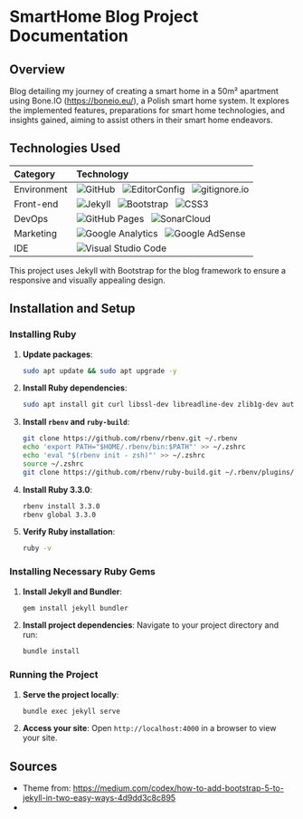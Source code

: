 # SmartHome Blog Project Documentation

## Overview

Blog detailing my journey of creating a smart home in a 50m² apartment using Bone.IO (https://boneio.eu/), a Polish smart home system. It explores the implemented features, preparations for smart home technologies, and insights gained, aiming to assist others in their smart home endeavors.


## Technologies Used

| Category      | Technology |
| :------------ | :--------- |
| Environment   | ![GitHub](https://img.shields.io/badge/-GitHub-181717?logo=github&logoColor=white) &nbsp; ![EditorConfig](https://img.shields.io/badge/-EditorConfig-FEFEFE?logo=editorconfig&logoColor=black) &nbsp; ![gitignore.io](https://img.shields.io/badge/-gitignore.io-204ECF?logo=gitignoredotio&logoColor=white) |
| Front-end     | ![Jekyll](https://img.shields.io/badge/-Jekyll-CC0000?logo=bootstrap&logoColor=white) &nbsp; ![Bootstrap](https://img.shields.io/badge/-Bootstrap-563D7C?logo=bootstrap&logoColor=white) &nbsp; ![CSS3](https://img.shields.io/badge/-CSS3-1572B6?logo=css3&logoColor=white) |
| DevOps        | ![GitHub Pages](https://img.shields.io/badge/-GitHubPages-222222?logo=githubpages&logoColor=white) &nbsp; ![SonarCloud](https://img.shields.io/badge/-SonarCloud-F3702A?logo=sonarcloud&logoColor=white) |
| Marketing     | ![Google Analytics](https://img.shields.io/badge/-GoogleAnalytics-4285F4?logo=googleanalytics&logoColor=white) &nbsp; ![Google AdSense](https://img.shields.io/badge/-GoogleAdSense-E37400?logo=googleadsense&logoColor=white) |
| IDE           | ![Visual Studio Code](https://img.shields.io/badge/-VisualStudioCode-007ACC?logo=visualstudiocode&logoColor=white) 

This project uses Jekyll with Bootstrap for the blog framework to ensure a responsive and visually appealing design.

## Installation and Setup

### Installing Ruby

1. **Update packages**:
   ```bash
   sudo apt update && sudo apt upgrade -y
   ```

2. **Install Ruby dependencies**:
   ```bash
   sudo apt install git curl libssl-dev libreadline-dev zlib1g-dev autoconf bison build-essential libyaml-dev libreadline-dev libncurses5-dev libffi-dev libgdbm-dev -y
   ```

3. **Install `rbenv` and `ruby-build`**:
   ```bash
   git clone https://github.com/rbenv/rbenv.git ~/.rbenv
   echo 'export PATH="$HOME/.rbenv/bin:$PATH"' >> ~/.zshrc
   echo 'eval "$(rbenv init - zsh)"' >> ~/.zshrc
   source ~/.zshrc
   git clone https://github.com/rbenv/ruby-build.git ~/.rbenv/plugins/ruby-build
   ```

4. **Install Ruby 3.3.0**:
   ```bash
   rbenv install 3.3.0
   rbenv global 3.3.0
   ```

5. **Verify Ruby installation**:
   ```bash
   ruby -v
   ```

### Installing Necessary Ruby Gems

1. **Install Jekyll and Bundler**:
   ```bash
   gem install jekyll bundler
   ```

2. **Install project dependencies**:
   Navigate to your project directory and run:
   ```bash
   bundle install
   ```

### Running the Project

1. **Serve the project locally**:
   ```bash
   bundle exec jekyll serve
   ```

2. **Access your site**:
   Open `http://localhost:4000` in a browser to view your site.

## Sources
* Theme from: https://medium.com/codex/how-to-add-bootstrap-5-to-jekyll-in-two-easy-ways-4d9dd3c8c895
* 